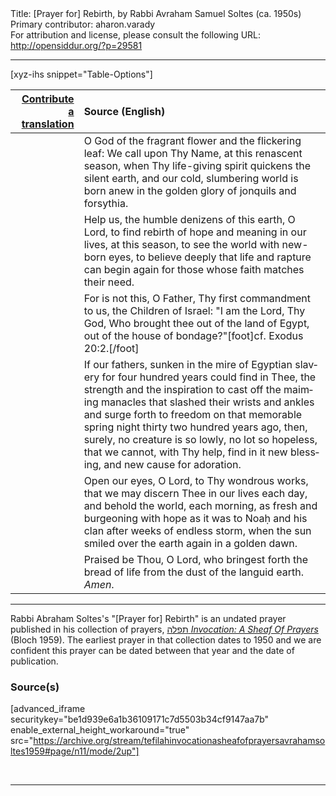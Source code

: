 <html>
<head></head>
<body>
Title: [Prayer for] Rebirth, by Rabbi Avraham Samuel Soltes (ca. 1950s)<br />
Primary contributor: aharon.varady<br />
For attribution and license, please consult the following URL: <a href="http://opensiddur.org/?p=29581">http://opensiddur.org/?p=29581</a>
<p />
<hr />

[xyz-ihs snippet="Table-Options"]<table style="margin-left: auto; margin-right: auto;" class="draggable">
<thead><tr><th id="x" style="text-align: right;"><a href="/contributing/upload/">Contribute a translation</a></th><th style="text-align: left;">Source (English)</th></tr></thead>
<tbody>
<tr><td style="vertical-align:top;">
<div class="liturgy" lang="he">

</span></div></td>
 
<td style="vertical-align:top;">
<div class="english" lang="en">
O God of the fragrant flower
and the flickering leaf:
We call upon Thy Name,
at this renascent season,
when Thy life-giving spirit
quickens the silent earth,
and our cold, slumbering world
is born anew
in the golden glory
of jonquils and forsythia.
</div></td></tr>


<tr><td style="vertical-align:top;">
<div class="liturgy" lang="he">

</span></div></td>
 
<td style="vertical-align:top;">
<div class="english" lang="en">
Help us,
the humble denizens
of this earth,
O Lord,
to find rebirth of hope and meaning
in our lives,
at this season,
to see the world with new-born eyes,
to believe deeply
that life and rapture
can begin again
for those whose faith
matches their need.
</div></td></tr>


<tr><td style="vertical-align:top;">
<div class="liturgy" lang="he">

</span></div></td>
 
<td style="vertical-align:top;">
<div class="english" lang="en">
For
is not this,
O Father,
Thy first commandment
to us,
the Children of Israel:
"I am the Lord,
Thy God,
Who brought thee
out of the land of Egypt,
out of the house
of bondage?"[foot]cf. Exodus 20:2.[/foot]
</div></td></tr>


<tr><td style="vertical-align:top;">
<div class="liturgy" lang="he">

</span></div></td>
 
<td style="vertical-align:top;">
<div class="english" lang="en">
If our fathers,
sunken in the mire of Egyptian slavery
for four hundred years
could find
in Thee,
the strength and the inspiration
to cast off the maiming manacles
that slashed their wrists and ankles
and surge forth to freedom
on that memorable spring night
thirty two hundred years ago,
then, surely,
no creature is so lowly,
no lot so hopeless,
that we cannot,
with Thy help,
find in it
new blessing,
and new cause for adoration.
</div></td></tr>


<tr><td style="vertical-align:top;">
<div class="liturgy" lang="he">

</span></div></td>
 
<td style="vertical-align:top;">
<div class="english" lang="en">
Open our eyes,
O Lord,
to Thy wondrous works,
that we may discern Thee in our lives
each day,
and behold the world,
each morning,
as fresh
and burgeoning with hope
as it was to Noaḥ and his clan
after weeks of endless storm,
when the sun smiled over the
earth again
in a golden dawn.
</div></td></tr>


<tr><td style="vertical-align:top;">
<div class="liturgy" lang="he">

</span></div></td>
 
<td style="vertical-align:top;">
<div class="english" lang="en">
Praised be Thou,
O Lord,
who bringest forth
the bread of life
from the dust
of the languid earth.
<em>Amen</em>.
</div></td></tr>
</tbody></table>

<hr />

Rabbi Abraham Soltes's "[Prayer for] Rebirth" is an undated prayer published in his collection of prayers, <a href="http://opensiddur.org/?p=27974">תפלה <em>Invocation: A Sheaf Of Prayers</em></a> (Bloch 1959). The earliest prayer in that collection dates to 1950 and we are confident this prayer can be dated between that year and the date of publication.

<h3>Source(s)</h3>

[advanced_iframe securitykey="be1d939e6a1b36109171c7d5503b34cf9147aa7b" enable_external_height_workaround="true" src="https://archive.org/stream/tefilahinvocationasheafofprayersavrahamsoltes1959#page/n11/mode/2up"]

&nbsp;

<hr />

&nbsp;
</body>
</html>